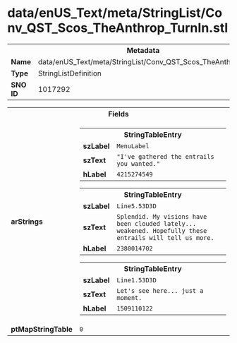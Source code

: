 <h1>data/enUS_Text/meta/StringList/Conv_QST_Scos_TheAnthrop_TurnIn.stl</h1><table><tr><th colspan="100%">Metadata</th></tr><tr><td><b>Name</b></td><td>data/enUS_Text/meta/StringList/Conv_QST_Scos_TheAnthrop_TurnIn.stl</td></tr><tr><td><b>Type</b></td><td>StringListDefinition</td></tr><tr><td><b>SNO ID</b></td><td>1017292</td></tr></table>

<table><tr><th colspan="100%">Fields</th></tr><tr><td><b>arStrings</b></td><td><table><tr><th colspan="100%">StringTableEntry</th></tr><tr><td><b>szLabel</b></td><td><code>MenuLabel</code></td></tr><tr><td><b>szText</b></td><td><code>"I've gathered the entrails you wanted."</code></td></tr><tr><td><b>hLabel</b></td><td><code>4215274549</code></td></tr></table>


<table><tr><th colspan="100%">StringTableEntry</th></tr><tr><td><b>szLabel</b></td><td><code>Line5.53D3D</code></td></tr><tr><td><b>szText</b></td><td><code>Splendid. My visions have been clouded lately... weakened. Hopefully these entrails will tell us more.</code></td></tr><tr><td><b>hLabel</b></td><td><code>2380014702</code></td></tr></table>


<table><tr><th colspan="100%">StringTableEntry</th></tr><tr><td><b>szLabel</b></td><td><code>Line1.53D3D</code></td></tr><tr><td><b>szText</b></td><td><code>Let's see here... just a moment.</code></td></tr><tr><td><b>hLabel</b></td><td><code>1509110122</code></td></tr></table>


</td></tr><tr><td><b>ptMapStringTable</b></td><td><code>0</code></td></tr></table>

